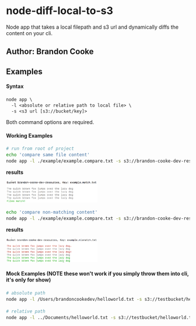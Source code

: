 # node-diff-local-to-s3
Node app that takes a local filepath and s3 url and dynamically diffs the content on your cli.

## Author: Brandon Cooke

## Examples

#### Syntax

```
node app \ 
  -l <absolute or relative path to local file> \
  -s <s3 url [s3://bucket/key]>
```
Both command options are required.

#### Working Examples

```bash
# run from root of project
echo 'compare same file content' 
node app -l ./example/example.compare.txt -s s3://brandon-cooke-dev-resources/example.match.txt
```

**results**

<img src="./example/MatchResults.png" width=250 />

```bash
echo 'compare non-matching content'
node app -l ./example/example.compare.txt -s s3://brandon-cooke-dev-resources/example.mismatch.txt
```

**results**

<img src="./example/MismatchResults.png" width=250 />

#### Mock Examples (NOTE these won't work if you simply throw them into cli, it's only for show)

```bash
# absolute path
node app -l /Users/brandoncookedev/helloworld.txt -s s3://testbucket/helloworld.txt

# relative path
node app -l ../Documents/helloworld.txt -s s3://testbucket/helloworld.txt
```